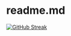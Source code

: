 # readme.md
[![GitHub Streak](https://github-readme-streak-stats.herokuapp.com?user=shailender-shrma&theme=dark&hide_border=true&exclude_days=Sun%2CMon%2CTue%2CWed%2CThu%2CFri%2CSat&hide_total_contributions=true)](https://git.io/streak-stats)
